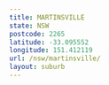 ```yaml
---
title: MARTINSVILLE
state: NSW
postcode: 2265
latitude: -33.095552
longitude: 151.412119
url: /nsw/martinsville/
layout: suburb
---
```

